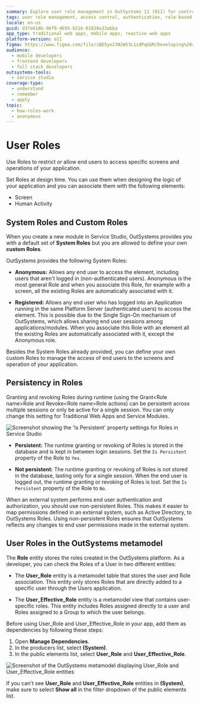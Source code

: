 ```yaml
---
summary: Explore user role management in OutSystems 11 (O11) for controlling access to application screens and operations.
tags: user role management, access control, authentication, role-based access control, security
locale: en-us
guid: d3fe610b-9bf9-4695-b516-01820a33abba
app_type: traditional web apps, mobile apps, reactive web apps
platform-version: o11
figma: https://www.figma.com/file/iBD5yo23NiW53L1zdPqGGM/Developing%20an%20Application?node-id=280:114
audience:
  - mobile developers
  - frontend developers
  - full stack developers
outsystems-tools:
  - service studio
coverage-type:
  - understand
  - remember
  - apply
topic:
  - how-roles-work
  - anonymous
---
```


# User Roles

Use Roles to restrict or allow end users to access specific screens and operations of your application.

Set Roles at design time. You can use them when designing the logic of your application and you can associate them with the following elements:

* Screen
* Human Activity

## System Roles and Custom Roles

When you create a new module in Service Studio, OutSystems provides you with a default set of **System Roles** but you are allowed to define your own **custom Roles**.

OutSystems provides the following System Roles:

* **Anonymous:** Allows any end user to access the element, including users that aren't logged in (non-authenticated users). Anonymous is the most general Role and when you associate this Role, for example with a screen, all the existing Roles are automatically associated with it.

* **Registered:** Allows any end user who has logged into an Application running in the same Platform Server (authenticated users) to access the element. This is possible due to the Single Sign-On mechanism of OutSystems, which allows sharing end user sessions among applications/modules. When you associate this Role with an element all the existing Roles are automatically associated with it, except the Anonymous role.

Besides the System Roles already provided, you can define your own custom Roles to manage the access of end users to the screens and operation of your application.

## Persistency in Roles

Granting and revoking Roles during runtime (using the Grant&lt;Role name&gt;Role and Revoke&lt;Role name&gt;Role actions) can be persistent across multiple sessions or only be active for a single session. You can only change this setting for Traditional Web Apps and Service Modules.

![Screenshot showing the 'Is Persistent' property settings for Roles in Service Studio](images/role-ispersistent-ss.png "Role Persistence Setting in Service Studio")

* **Persistent:** The runtime granting or revoking of Roles is stored in the database and is kept in between login sessions. Set the `Is Persistent` property of the Role to `Yes`.

* **Not persistent:** The runtime granting or revoking of Roles is not stored in the database, lasting only for a single session. When the end user is logged out, the runtime granting or revoking of Roles is lost. Set the `Is Persistent` property of the Role to `No`.

<div class="info" markdown="1">

When an external system performs end user authentication and authorization, you should use non-persistent Roles. This makes it easier to map permissions defined in an external system, such as Active Directory, to OutSystems Roles. Using non-persistent Roles ensures that OutSystems reflects any changes to end user permissions made in the external system.

</div>

## User Roles in the OutSystems metamodel

The **Role** entity stores the roles created in the OutSystems platform. As a developer, you can check the Roles of a User in two different entities:

* The **User_Role** entity is a metamodel table that stores the user and Role association. This entity only stores Roles that are directly added to a specific user through the Users application.

* The **User_Effective_Role** entity is a metamodel view that contains user-specific roles. This entity includes Roles assigned directly to a user and Roles assigned to a Group to which the user belongs.

Before using User_Role and User_Effective_Role in your app, add them as dependencies by following these steps:

1. Open **Manage Dependencies**.
1. In the producers list, select **(System)**.
1. In the public elements list, select **User_Role** and **User_Effective_Role**.

![Screenshot of the OutSystems metamodel displaying User_Role and User_Effective_Role entities](images/roles-metamodel-ss.png "User Roles in the OutSystems Metamodel")

<div class="info" markdown="1">

If you can't see **User_Role** and **User_Effective_Role** entities in **(System)**, make sure to select **Show all** in the filter dropdown of the public elements list.

</div>
